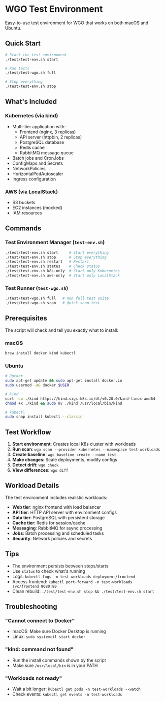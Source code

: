 # WGO Test Environment

Easy-to-use test environment for WGO that works on both macOS and Ubuntu.

## Quick Start

```bash
# Start the test environment
./test/test-env.sh start

# Run tests
./test/test-wgo.sh full

# Stop everything
./test/test-env.sh stop
```

## What's Included

### Kubernetes (via kind)
- Multi-tier application with:
  - Frontend (nginx, 3 replicas)
  - API server (httpbin, 2 replicas)  
  - PostgreSQL database
  - Redis cache
  - RabbitMQ message queue
- Batch jobs and CronJobs
- ConfigMaps and Secrets
- NetworkPolicies
- HorizontalPodAutoscaler
- Ingress configuration

### AWS (via LocalStack)
- S3 buckets
- EC2 instances (mocked)
- IAM resources

## Commands

### Test Environment Manager (`test-env.sh`)

```bash
./test/test-env.sh start     # Start everything
./test/test-env.sh stop      # Stop everything
./test/test-env.sh restart   # Restart
./test/test-env.sh status    # Check status
./test/test-env.sh k8s-only  # Start only Kubernetes
./test/test-env.sh aws-only  # Start only LocalStack
```

### Test Runner (`test-wgo.sh`)

```bash
./test/test-wgo.sh full   # Run full test suite
./test/test-wgo.sh scan   # Quick scan test
```

## Prerequisites

The script will check and tell you exactly what to install:

### macOS
```bash
brew install docker kind kubectl
```

### Ubuntu
```bash
# Docker
sudo apt-get update && sudo apt-get install docker.io
sudo usermod -aG docker $USER

# kind
curl -Lo ./kind https://kind.sigs.k8s.io/dl/v0.20.0/kind-linux-amd64
chmod +x ./kind && sudo mv ./kind /usr/local/bin/kind

# kubectl
sudo snap install kubectl --classic
```

## Test Workflow

1. **Start environment**: Creates local K8s cluster with workloads
2. **Run scan**: `wgo scan --provider kubernetes --namespace test-workloads`
3. **Create baseline**: `wgo baseline create --name test`
4. **Make changes**: Scale deployments, modify configs
5. **Detect drift**: `wgo check`
6. **View differences**: `wgo diff`

## Workload Details

The test environment includes realistic workloads:

- **Web tier**: nginx frontend with load balancer
- **API tier**: HTTP API server with environment configs
- **Data tier**: PostgreSQL with persistent storage
- **Cache tier**: Redis for session/cache
- **Messaging**: RabbitMQ for async processing
- **Jobs**: Batch processing and scheduled tasks
- **Security**: Network policies and secrets

## Tips

- The environment persists between stops/starts
- Use `status` to check what's running
- Logs: `kubectl logs -n test-workloads deployment/frontend`
- Access frontend: `kubectl port-forward -n test-workloads svc/frontend 8080:80`
- Clean rebuild: `./test/test-env.sh stop && ./test/test-env.sh start`

## Troubleshooting

### "Cannot connect to Docker"
- macOS: Make sure Docker Desktop is running
- Linux: `sudo systemctl start docker`

### "kind: command not found"
- Run the install commands shown by the script
- Make sure `/usr/local/bin` is in your PATH

### "Workloads not ready"
- Wait a bit longer: `kubectl get pods -n test-workloads --watch`
- Check events: `kubectl get events -n test-workloads`
